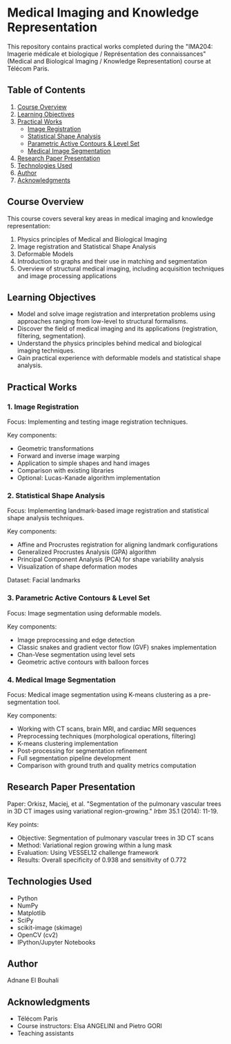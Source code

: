 # Medical Imaging and Knowledge Representation

This repository contains practical works completed during the "IMA204: Imagerie médicale et biologique / Représentation des connaissances" (Medical and Biological Imaging / Knowledge Representation) course at Télécom Paris.

## Table of Contents
1. [Course Overview](#course-overview)
2. [Learning Objectives](#learning-objectives)
3. [Practical Works](#practical-works)
   - [Image Registration](#1-image-registration)
   - [Statistical Shape Analysis](#2-statistical-shape-analysis)
   - [Parametric Active Contours & Level Set](#3-parametric-active-contours--level-set)
   - [Medical Image Segmentation](#4-medical-image-segmentation)
4. [Research Paper Presentation](#research-paper-presentation)
5. [Technologies Used](#technologies-used)
6. [Author](#author)
7. [Acknowledgments](#acknowledgments)

## Course Overview

This course covers several key areas in medical imaging and knowledge representation:

1. Physics principles of Medical and Biological Imaging
2. Image registration and Statistical Shape Analysis
3. Deformable Models
4. Introduction to graphs and their use in matching and segmentation
5. Overview of structural medical imaging, including acquisition techniques and image processing applications

## Learning Objectives

- Model and solve image registration and interpretation problems using approaches ranging from low-level to structural formalisms.
- Discover the field of medical imaging and its applications (registration, filtering, segmentation).
- Understand the physics principles behind medical and biological imaging techniques.
- Gain practical experience with deformable models and statistical shape analysis.

## Practical Works

### 1. Image Registration

Focus: Implementing and testing image registration techniques.

Key components:
- Geometric transformations
- Forward and inverse image warping
- Application to simple shapes and hand images
- Comparison with existing libraries
- Optional: Lucas-Kanade algorithm implementation

### 2. Statistical Shape Analysis

Focus: Implementing landmark-based image registration and statistical shape analysis techniques.

Key components:
- Affine and Procrustes registration for aligning landmark configurations
- Generalized Procrustes Analysis (GPA) algorithm
- Principal Component Analysis (PCA) for shape variability analysis
- Visualization of shape deformation modes

Dataset: Facial landmarks

### 3. Parametric Active Contours & Level Set

Focus: Image segmentation using deformable models.

Key components:
- Image preprocessing and edge detection
- Classic snakes and gradient vector flow (GVF) snakes implementation
- Chan-Vese segmentation using level sets
- Geometric active contours with balloon forces

### 4. Medical Image Segmentation

Focus: Medical image segmentation using K-means clustering as a pre-segmentation tool.

Key components:
- Working with CT scans, brain MRI, and cardiac MRI sequences
- Preprocessing techniques (morphological operations, filtering)
- K-means clustering implementation
- Post-processing for segmentation refinement
- Full segmentation pipeline development
- Comparison with ground truth and quality metrics computation

## Research Paper Presentation

Paper: Orkisz, Maciej, et al. "Segmentation of the pulmonary vascular trees in 3D CT images using variational region-growing." *Irbm* 35.1 (2014): 11-19.

Key points:
- Objective: Segmentation of pulmonary vascular trees in 3D CT scans
- Method: Variational region growing within a lung mask
- Evaluation: Using VESSEL12 challenge framework
- Results: Overall specificity of 0.938 and sensitivity of 0.772

## Technologies Used

- Python
- NumPy
- Matplotlib
- SciPy
- scikit-image (skimage)
- OpenCV (cv2)
- IPython/Jupyter Notebooks

## Author

Adnane El Bouhali

## Acknowledgments

- Télécom Paris
- Course instructors: Elsa ANGELINI and Pietro GORI
- Teaching assistants
